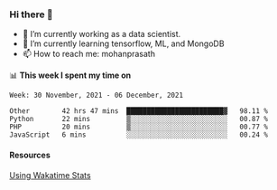 ### Hi there 👋

- 🔭 I’m currently working as a data scientist.
- 🌱 I’m currently learning tensorflow, ML, and MongoDB
- 📫 How to reach me: mohanprasath

📊 **This week I spent my time on**
<!--START_SECTION:waka-->
```text
Week: 30 November, 2021 - 06 December, 2021

Other        42 hrs 47 mins  ████████████████████████▓   98.11 % 
Python       22 mins         ▒░░░░░░░░░░░░░░░░░░░░░░░░   00.87 % 
PHP          20 mins         ▒░░░░░░░░░░░░░░░░░░░░░░░░   00.77 % 
JavaScript   6 mins          ░░░░░░░░░░░░░░░░░░░░░░░░░   00.24 % 
```
<!--END_SECTION:waka-->

#### Resources
[Using Wakatime Stats](https://github.com/marketplace/actions/waka-readme)
